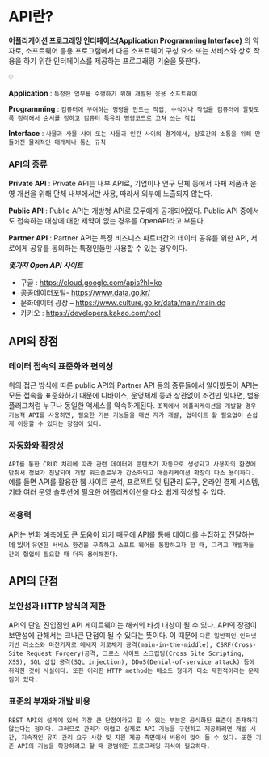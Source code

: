 # API란?
**어플리케이션 프로그래밍 인터페이스(Application Programming Interface)** 의 약자로, 소프트웨어 응용 프로그램에서 다른 소프트웨어 구성 요소 또는 서비스와 상호 작용을 하기 위한 인터페이스를 제공하는 프로그래밍 기술을 뜻한다.

<aside>
💡

**Application** : `특정한 업무를 수행하기 위해 개발된 응용 소프트웨어`

**Programming** : `컴퓨터에 부여하는 명령을 만드는 작업, 수식이나 작업을 컴퓨터에 알맞도록 정리해서 순서를 정하고 컴퓨터 특유의 명령코드로 고쳐 쓰는 작업`

**Interface** : `사물과 사물 사이 또는 사물과 인간 사이의 경계에서, 상호간의 소통을 위해 만들어진 물리적인 매개체나 통신 규칙`

</aside>

### API의 종류
**Private API** : Private API는 내부 API로, 기업이나 연구 단체 등에서 자체 제품과 운영 개선을 위해 단체 내부에서만 사용, 따라서 외부에 노출되지 않는다.

**Public API** : Public API는 개방형 API로 모두에게 공개되어있다. Public API 중에서도 접속하는 대상에 대한 제약이 없는 경우를 OpenAPI라고 부른다.

**Partner API** : Partner API는 특정 비즈니스 파트너간의 데이터 공유를 위한 API, 서로에게 공유를 동의하는 특정인들만 사용할 수 있는 경우이다.

***몇가지 Open API 사이트***
- 구글 : https://cloud.google.com/apis?hl=ko
- 공공데이터포털- https://www.data.go.kr/
- 문화데이터 광장 – https://www.culture.go.kr/data/main/main.do
- 카카오 : https://developers.kakao.com/tool



## API의 장점
### 데이터 접속의 표준화와 편의성
위의 접근 방식에 따른 public API와 Partner API 등의 종류들에서 알아봤듯이 API는 모든 접속을 표준화하기 때문에 디바이스, 운영체제 등과 상관없이 조건만 맞다면, 범용 플러그처럼 누구나 동일한 액세스를 약속하게된다. `조직에서 애플리케이션을 개발할 경우 기능적 API를 사용하면, 필요한 기본 기능들을 매번 자가 개발, 업데이트 할 필요없이 손쉽게 이용할 수 있다는 장점이 있다.`

### 자동화와 확장성
`API를 통한 CRUD 처리에 따라 관련 데이터와 콘텐츠가 자동으로 생성되고 사용자의 환경에 맞춰서 정보가 전달되어 개발 워크플로우가 간소화되고 애플리케이션 확장이 다소 용이하다.` 예를 들면 API를 활용한 웹 사이트 분석, 프로젝트 및 팀관리 도구, 온라인 결제 시스템, 기타 여러 운영 솔루션에 필요한 애플리케이션을 다소 쉽게 작성할 수 있다.

### 적용력
API는 변화 예측에도 큰 도움이 되기 때문에 API를 통해 데이터를 수집하고 전달하는 데 있어 `유연한 서비스 환경을 구축하고 소프트 웨어를 통합하고자 할 때, 그리고 개발자들 간의 협업이 필요할 때 더욱 용이해진다.`

## API의 단점
### 보안성과 HTTP 방식의 제한
API의 단일 진입점인 API 게이트웨이는 해커의 타겟 대상이 될 수 있다. API의 장점이 보안성에 관해서는 크나큰 단점이 될 수 있다는 뜻이다. 이 때문에 `다른 일반적인 인터넷 기반 리소스와 마찬가지로 메세지 가로채기 공격(main-in-the-middle), CSRF(Cross-Site Request Forgery)공격, 크로스 사이트 스크립팅(Cross Site Scripting, XSS), SQL 삽입 공격(SQL injection), DDoS(Denial-of-service attack) 등에 취약한 것이 사실이다. 또한 이러한 HTTP method는 메소드 형태가 다소 제한적이라는 문제점이 있다.`

### 표준의 부재와 개발 비용
`REST API의 설계에 있어 가장 큰 단점이라고 할 수 있는 부분은 공식화된 표준이 존재하지 않는다는 점이다. 그러므로 관리가 어렵고 실제로 API 기능을 구현하고 제공하려면 개발 시간, 지속적인 유지 관리 요구 사항 및 지원 제공 측면에서 비용이 많이 들 수 있다. 또한 기존 API의 기능을 확장하려고 할 때 광범위한 프로그래밍 지식이 필요하다.`
